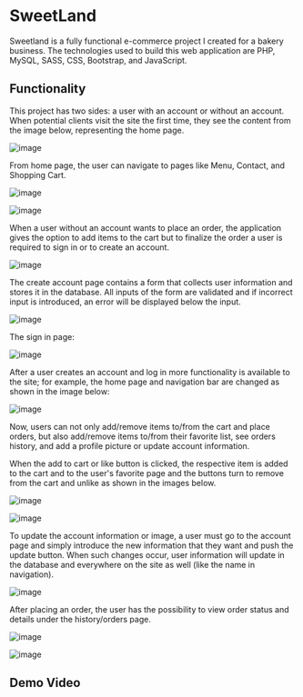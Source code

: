 # SweetLand
Sweetland is a fully functional e-commerce project I created for a bakery business. 
The technologies used to build this web application are PHP, MySQL, SASS, CSS, Bootstrap, and JavaScript.

## Functionality 

This project has two sides: a user with an account or without an account. When potential clients visit the site the first time, they see the content from the image below, representing the home page.

![image](img/welcome.png)

From home page, the user can navigate to pages like Menu, Contact, and Shopping Cart.

![image](img/menu_img.png)

![image](img/contact.png)

When a user without an account wants to place an order, the application gives the option to add items to the cart but to finalize the order a user is required to sign in or to create an account. 

![image](img/place_order.png)

The create account page contains a form that collects user information and stores it in the database. All inputs of the form are validated and if incorrect input is introduced, an error will be displayed below the input.

![image](img/create_account.png)

The sign in page:

![image](img/log_in.png)

After a user creates an account and log in more functionality is available to the site; for example, the home page and navigation bar are changed as shown in the image below:
 
![image](img/welcome-user.png)

Now, users can not only add/remove items to/from the cart and place orders, but also add/remove items to/from their favorite list, see orders history, and add a profile picture or update account information.

When the add to cart or like button is clicked, the respective item is added to the cart and to the user's favorite page and the buttons turn to remove from the cart and unlike as shown in the images below.

![image](img/like-unlike.png)

![image](img/favorites.png)

To update the account information or image, a user must go to the account page and simply introduce the new information that they want and push the update button. When such changes occur, user information will update in the database and everywhere on the site as well (like the name in navigation). 

![image](img/update_account.png)

After placing an order, the user has the possibility to view order status and details under the history/orders page. 

![image](img/orders-history.png)

![image](img/order_details.png)


## Demo Video 
